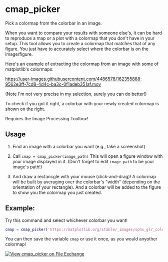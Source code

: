 # cmap_picker

Pick a colormap from the colorbar in an image.

When you want to compare your results with someone else's, it can be hard to reproduce a map or a plot with a colormap that you don't have in your setup. This tool allows you to create a colormap that matches that of any figure. You just have to accurately select where the colorbar is on the image/figure.

Here's an example of extracting the colormap from an image with some of matplotlib's colormaps:

https://user-images.githubusercontent.com/4486578/162355888-9562e3ff-7cd8-4d4c-ba3c-0f1adeb351af.mov

 (Note I'm not very precise in my selection, surely you can do better!)

To check if you got it right, a colorbar with your newly created colormap is shown on the right.

Requires the Image Processing Toolbox!

## Usage

1. Find an image with a colorbar you want (e.g., take a screenshot)

2. Call `cmap = cmap_picker(image_path)`
   This will open a figure window with your image displayed in it.
   (Don't forget to edit `image_path` to be your image's path!)

3. And draw a rectancgle with your mouse (click-and-drag)!
   A colormap will be built by averaging over the colorbar's "width"
   (depending on the orientation of your rectangle).
   And a colorbar will be added to the figure to show you the colormap you just created.

## Example:

Try this command and select whichever colorbar you want!

```matlab
cmap = cmap_picker('https://matplotlib.org/stable/_images/sphx_glr_colormaps_001_2_0x.png');
```

You can then save the variable `cmap` or use it once, as you would anyother colormap!

[![View cmap_picker on File Exchange](https://www.mathworks.com/matlabcentral/images/matlab-file-exchange.svg)](https://au.mathworks.com/matlabcentral/fileexchange/109635-cmap_picker)
